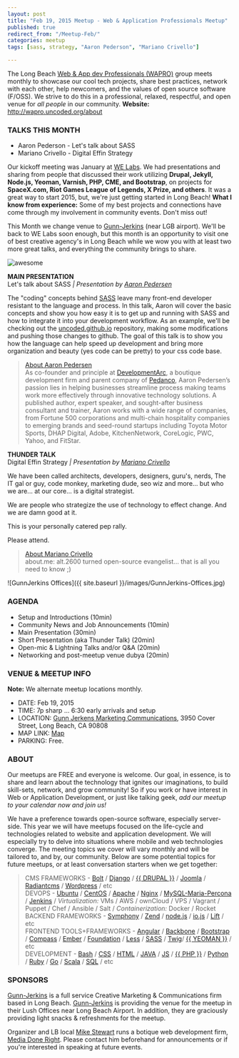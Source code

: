 ```yaml
---
layout: post
title: "Feb 19, 2015 Meetup - Web & Application Professionals Meetup"
published: true
redirect_from: "/Meetup-Feb/"
categories: meetup
tags: [sass, strategy, "Aaron Pederson", "Mariano Crivello"]

---
```


The Long Beach [Web & App dev Professionals (WAPRO)](http://wapro.uncoded.org) group meets monthly to showcase our cool tech projects, share best practices, network with each other, help newcomers, and the values of open source software (F/OSS).  We strive to do this in a professional, relaxed, respectful, and open venue for _all people_ in our community.  **Website:** http://wapro.uncoded.org/about

### TALKS THIS MONTH
* Aaron Pederson - Let's talk about SASS  
* Mariano Crivello - Digital Effin Strategy  

Our kickoff meeting was January at [WE Labs](http://welabs.us).  We had presentations and sharing from people that discussed their work utilizing **Drupal, Jekyll, Node.js, Yeoman, Varnish, PHP, CME, and Bootstrap**, on projects for **SpaceX.com, Riot Games League of Legends, X Prize, and others**. It was a great way to start 2015, but, we're just getting started in Long Beach!  **What I know from experience:** Some of my best projects and connections have come through my involvement in community events.  Don't miss out!

This Month we change venue to [Gunn-Jerkins](http://gunnjerkins.com) (near LGB airport).  We'll be back to WE Labs soon enough, but this month is an opportunity to visit one of best creative agency's in Long Beach while we wow you with at least two more great talks, and everything the community brings to share.

![awesome](http://i.imgur.com/J4SoDeM.png?delhash=6W4vfcnAxJBVn0j)  

**MAIN PRESENTATION**  
Let's talk about SASS _|  Presentation by [Aaron Pedersen](http://twitter.com/aaronpedersen)_  

The "coding" concepts behind [SASS](http://sass-lang.com/install) leave many front-end developer resistant to the language and process. In this talk, Aaron will cover the basic concepts and show you how easy it is to get up and running with SASS and how to integrate it into your development workflow. As an example, we'll be checking out the [uncoded.github.io](https://github.com/uncodedlb/uncodedlb.github.io) repository, making some modifications and pushing those changes to github. The goal of this talk is to show you how the language can help speed up development and bring more organization and beauty (yes code can be pretty) to your css code base.
>
> [About Aaron Pedersen](http://twitter.com/aaronpedersen)  
> As co-founder and principle at [DevelopmentArc](http://www.developmentarc.com/), a boutique development firm and parent company of [Pedanco](https://pedanco.com/), Aaron Pedersen’s passion lies in helping businesses streamline process making teams work more effectively through innovative technology solutions. A published author, expert speaker, and sought-after business consultant and trainer, Aaron works with a wide range of companies, from Fortune 500 corporations and multi-chain hospitality companies to emerging brands and seed-round startups including Toyota Motor Sports, DHAP Digital, Adobe, KitchenNetwork, CoreLogic, PWC, Yahoo, and FitStar.


**THUNDER TALK**  
Digital Effin Strategy _|  Presentation by [Mariano Crivello](https://twitter.com/MarianoCrivello)_  

We have been called architects, developers, designers, guru's, nerds, The IT gal or guy, code monkey, marketing dude, seo wiz and more...   but who we are...  at our core...  is a digital strategist.

We are people who strategize the use of technology to effect change. And we are damn good at it.  

This is your personally catered pep rally.  

Please attend.  

> [About Mariano Crivello](https://twitter.com/MarianoCrivello)  
> about.me: alt.2600 turned open-source evangelist... that is all you need to know ;)


![GunnJerkins Offices]({{ site.baseurl }}/images/GunnJerkins-Offices.jpg)


### AGENDA  
- Setup and Introductions (10min)
- Community News and Job Announcements (10min)
- Main Presentation (30min)
- Short Presentation (aka Thunder Talk) (20min)
- Open-mic & Lightning Talks and/or Q&A (20min)
- Networking and post-meetup venue dubya (20min)




### VENUE & MEETUP INFO  
**Note:** We alternate meetup locations monthly.  
- DATE:  Feb 19, 2015  
- TIME:  7p sharp ... 6:30 early arrivals and setup  
- LOCATION: [Gunn Jerkens Marketing Communications](http://gunnjerkens.com/contact), 3950 Cover Street, Long Beach, CA 90808  
- MAP LINK: [Map](https://www.google.com/maps/place/Gunn+Jerkens+Marketing+Communications/@33.827577,-118.147347,17z/data=!3m1!4b1!4m2!3m1!1s0x80dd3247d56715a3:0x5c717668a98f1038)  
- PARKING: Free.



### ABOUT  
Our meetups are FREE and everyone is welcome.  Our goal, in essence, is to share and learn about the technology that ignites our imaginations, to build   skill-sets, network, and grow  community!  So if you work or have interest in Web or Application Development, or just like talking geek, _add our meetup to your calendar now and join us!_

We have a preference towards open-source software, especially server-side.  This year we will have meetups focused on the life-cycle and technologies related to website and application development.  We will especially try to delve into situations where mobile and web technologies converge.  The meeting topics we cover will vary monthly and will be tailored to, and by, our community.  Below are some potential topics for future meetups, or at least conversation starters when we get together:



> CMS FRAMEWORKS - [Bolt](http://bolt.cm) / [Django](http://djangoproject.com) / [{{ DRUPAL }}](https://drupal.org) / [Joomla](https://www.joomla.org) / [Radiantcms](http://radiantcms.org) / [Wordpress](https://wordpress.org) / etc  
DEVOPS - [Ubuntu](http://ubuntu.com) / [CentOS](http://centos.org) / [Apache](http://httpd.apache.org) / [Nginx](http://nginx.org) /  [MySQL-Maria-Percona](https://en.wikipedia.org/wiki/MySQL#Related_projects) / [Jenkins](http://jenkins-ci.org) / _Virtualization:_ VMs / AWS / ownCloud / VPS / Vagrant / Puppet / Chef / Ansible / Salt / _Containerization:_ Docker / Rocket  
BACKEND FRAMEWORKS - [Symphony](http://en.wikipedia.org/wiki/Symfony) / [Zend](http://en.wikipedia.org/wiki/Zend_Framework) / [node.js](http://en.wikipedia.org/wiki/Node.js) / [io.js](https://iojs.org) / [Lift](http://en.wikipedia.org/wiki/Lift_%28web_framework%29) / etc  
FRONTEND TOOLS+FRAMEWORKS - [Angular](https://angularjs.org) / [Backbone](http://backbonejs.org) / [Bootstrap](http://getbootstrap.com) / [Compass](http://compass-style.org) / [Ember](http://emberjs.com) / [Foundation](http://foundation.zurb.com/) / [Less](http://lesscss.org) / [SASS](http://sass-lang.com) / [Twig]()/ [{{ YEOMAN }}](http://yeoman.io) /  etc  
DEVELOPMENT - [Bash](http://en.wikipedia.org/wiki/Bash_%28Unix_shell%29) / [CSS](https://developer.mozilla.org/en-US/docs/Web/CSS) / [HTML](https://developer.mozilla.org/en-US/docs/Web/HTML) / [JAVA](http://en.wikipedia.org/wiki/Java_%28programming_language%29) / [JS](http://en.wikipedia.org/wiki/JavaScript) / [{{ PHP }}](http://en.wikipedia.org/wiki/PHP) / [Python](http://en.wikipedia.org/wiki/Python_%28programming_language%29) / [Ruby](http://www.ruby-lang.org) / [Go](https://golang.org) / [Scala](http://www.scala-lang.org) / [SQL](http://en.wikipedia.org/wiki/SQL) /  etc  



### SPONSORS  

[Gunn-Jerkins](http://gunnjerkins.com) is a full service Creative Marketing & Communications firm based in Long Beach. [Gunn-Jerkins](http://gunnjerkins.com) is providing the venue for the meetup in their Lush Offices near Long Beach Airport.   In addition, they are graciously providing light snacks & refreshments for the meetup.

Organizer and LB local [Mike Stewart](https://twitter.com/MediaDoneRight) runs a botique web development firm, [Media Done Right](http://www.MediaDoneRight.com). Please contact him beforehand for announcements or if you're interested in speaking at future events.
